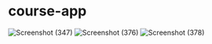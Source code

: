# course-app
![Screenshot (347)](https://github.com/Ratnesh125/course-app/assets/87529730/608a1b8b-b850-4749-8a30-abdad2801103)
![Screenshot (376)](https://github.com/Ratnesh125/course-app/assets/87529730/4a7721b0-1aeb-412b-b040-1327560060d5)
![Screenshot (378)](https://github.com/Ratnesh125/course-app/assets/87529730/a0a89211-bf4e-4488-896a-97e349b2230c)
